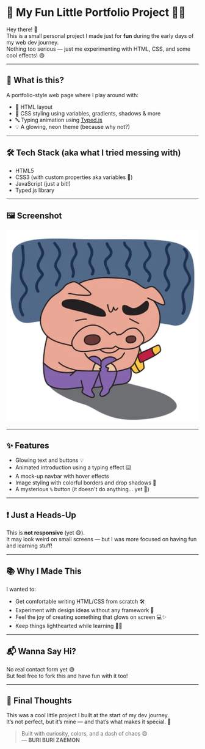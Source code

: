 # 🎉 My Fun Little Portfolio Project 🧑‍💻

Hey there! 👋  
This is a small personal project I made just for **fun** during the early days of my web dev journey.  
Nothing too serious — just me experimenting with HTML, CSS, and some cool effects! 😄

---

## 🚀 What is this?

A portfolio-style web page where I play around with:
- 🧱 HTML layout
- 🎨 CSS styling using variables, gradients, shadows & more
- 🔤 Typing animation using [Typed.js](https://github.com/mattboldt/typed.js)
- 💡 A glowing, neon theme (because why not?)

---

## 🛠️ Tech Stack (aka what I tried messing with)

- HTML5  
- CSS3 (with custom properties aka variables 🌈)  
- JavaScript (just a bit!)  
- Typed.js library

---

## 🖼️ Screenshot

![My Portfolio Screenshot](7-1.png)

---

## ✨ Features

- Glowing text and buttons 💡  
- Animated introduction using a typing effect ⌨️  
- A mock-up navbar with hover effects  
- Image styling with colorful borders and drop shadows 🎨  
- A mysterious `%` button (it doesn't do anything... yet 👀)

---

## ❗ Just a Heads-Up

This is **not responsive** (yet 😅).  
It may look weird on small screens — but I was more focused on having fun and learning stuff!

---

## 📚 Why I Made This

I wanted to:
- Get comfortable writing HTML/CSS from scratch 🛠️  
- Experiment with design ideas without any framework 🎨  
- Feel the joy of creating something that glows on screen 💻✨  
- Keep things lighthearted while learning 🚶‍♂️

---

## 📬 Wanna Say Hi?

No real contact form yet 😅  
But feel free to fork this and have fun with it too!

---

## 🧠 Final Thoughts

This was a cool little project I built at the start of my dev journey.  
It’s not perfect, but it’s mine — and that’s what makes it special. 💖

> Built with curiosity, colors, and a dash of chaos 😄  
> — **BURI BURI ZAEMON**


